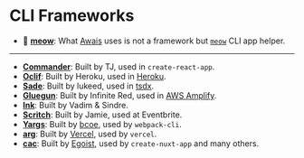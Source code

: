 # CLI Frameworks

- 🌟 [**meow**](https://github.com/sindresorhus/meow): What [Awais](https://twitter.com/MrAhmadAwais/) uses is not a framework but [`meow`](https://github.com/sindresorhus/meow) CLI app helper.

---

- [**Commander**](https://github.com/tj/commander.js/): Built by TJ, used in `create-react-app`.
- [**Oclif**](https://github.com/oclif/oclif): Built by Heroku, used in [Heroku](https://github.com/heroku/cli).
- [**Sade**](https://github.com/lukeed/sade): Built by lukeed, used in [tsdx](https://github.com/palmerhq/tsdx).
- [**Gluegun**](https://github.com/infinitered/gluegun): Built by Infinite Red, used in [AWS Amplify](https://github.com/aws-amplify/amplify-cli).
- [**Ink**](https://github.com/vadimdemedes/ink): Built by Vadim & Sindre.
- [**Scritch**](https://github.com/jamiebuilds/scritch): Built by Jamie, used at Eventbrite.
- [**Yargs**](https://github.com/yargs/yargs): Built by [bcoe](https://github.com/bcoe), used by `webpack-cli`.
- [**arg**](https://github.com/vercel/arg): Built by [Vercel](https://github.com/vercel), used by `vercel`.
- [**cac**](https://github.com/cacjs/cac): Built by [Egoist](https://github.com/egoist), used by `create-nuxt-app` and many others.
